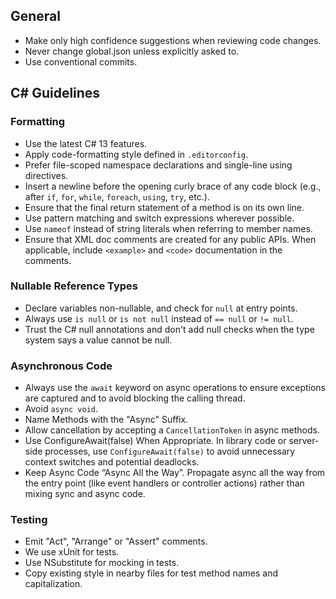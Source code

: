 ## General

- Make only high confidence suggestions when reviewing code changes.
- Never change global.json unless explicitly asked to.
- Use conventional commits.

## C# Guidelines

### Formatting

- Use the latest C# 13 features.
- Apply code-formatting style defined in `.editorconfig`.
- Prefer file-scoped namespace declarations and single-line using directives.
- Insert a newline before the opening curly brace of any code block (e.g., after `if`, `for`, `while`, `foreach`, `using`, `try`, etc.).
- Ensure that the final return statement of a method is on its own line.
- Use pattern matching and switch expressions wherever possible.
- Use `nameof` instead of string literals when referring to member names.
- Ensure that XML doc comments are created for any public APIs. When applicable, include `<example>` and `<code>` documentation in the comments.

### Nullable Reference Types

- Declare variables non-nullable, and check for `null` at entry points.
- Always use `is null` or `is not null` instead of `== null` or `!= null`.
- Trust the C# null annotations and don't add null checks when the type system says a value cannot be null.

### Asynchronous Code

- Always use the `await` keyword on async operations to ensure exceptions are captured and to avoid blocking the calling thread.
- Avoid `async void`.
- Name Methods with the "Async" Suffix.
- Allow cancellation by accepting a `CancellationToken` in async methods.
- Use ConfigureAwait(false) When Appropriate. In library code or server-side processes, use `ConfigureAwait(false)` to avoid unnecessary context switches and potential deadlocks.
- Keep Async Code “Async All the Way”. Propagate async all the way from the entry point (like event handlers or controller actions) rather than mixing sync and async code.

### Testing

- Emit "Act", "Arrange" or "Assert" comments.
- We use xUnit for tests.
- Use NSubstitute for mocking in tests.
- Copy existing style in nearby files for test method names and capitalization.
